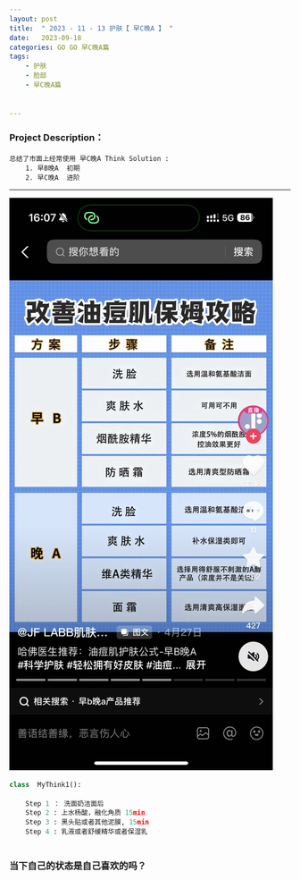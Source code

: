 ```yaml
---
layout: post
title:  " 2023 - 11 - 13 护肤【 早C晚A 】 "
date:   2023-09-18 
categories: GO GO 早C晚A篇
tags:
    - 护肤
    - 脸部
    - 早C晚A篇

    
---
```

### Project  Description：
	总结了市面上经常使用 早C晚A Think Solution :
		1. 早B晚A  初期
		2. 早C晚A  进阶




---

![error_img](https://github.com/Wang-Sire/wang-sire.github.io/raw/master/img/20231113-162218.jpeg)


```python
class  MyThink1():
    
	Step 1 ： 洗面奶洁面后 
	Step 2 : 上水杨酸，融化角质 15min 
	Step 3 : 黑头贴或者其他泥膜, 15min
	Step 4 : 乳液或者舒缓精华或者保湿乳
    


```



<h3> 当下自己的状态是自己喜欢的吗？</h3>


